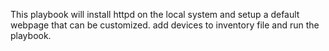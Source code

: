 This playbook will install httpd on the local system and setup a default webpage that can be customized. add devices to inventory file and run the playbook.
